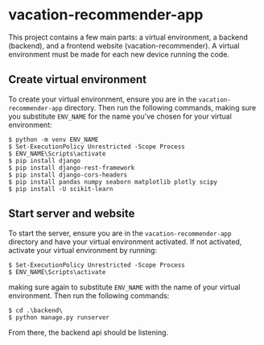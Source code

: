 # vacation-recommender-app
This project contains a few main parts: a virtual environment, a backend (backend), and a frontend website (vacation-recommender). A virtual environment must be made for each new device running the code.

## Create virtual environment
To create your virtual environment, ensure you are in the `vacation-recommender-app` directory. Then run the following commands, making sure you substitute `ENV_NAME` for the name you've chosen for your virtual environment:
```
$ python -m venv ENV_NAME
$ Set-ExecutionPolicy Unrestricted -Scope Process
$ ENV_NAME\Scripts\activate
$ pip install django
$ pip install django-rest-framework
$ pip install django-cors-headers
$ pip install pandas numpy seaborn matplotlib plotly scipy
$ pip install -U scikit-learn
```
## Start server and website
To start the server, ensure you are in the `vacation-recommender-app` directory and have your virtual environment activated. If not activated, activate your virtual environment by running:
```
$ Set-ExecutionPolicy Unrestricted -Scope Process
$ ENV_NAME\Scripts\activate
```
making sure again to substitute `ENV_NAME` with the name of your virtual environment.
Then run the following commands:
```
$ cd .\backend\
$ python manage.py runserver
```
From there, the backend api should be listening.
